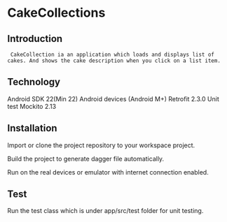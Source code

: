 # CakeCollections

## Introduction
     CakeCollection ia an application which loads and displays list of cakes. And shows the cake description when you click on a list item.
     
## Technology
Android SDK 22(Min 22)
Android devices (Android M+)
Retrofit 2.3.0
Unit test Mockito 2.13

## Installation
Import or clone the project repository to your workspace project.

Build the project to generate dagger file automatically.

Run on the real devices or emulator with internet connection enabled.


## Test
   Run the test class which is under app/src/test folder for unit testing.

